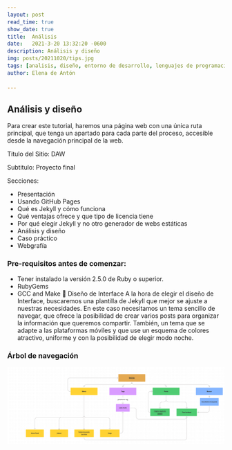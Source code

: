 ```yaml
---
layout: post
read_time: true
show_date: true
title:  Análisis
date:   2021-3-20 13:32:20 -0600
description: Análisis y diseño
img: posts/20211020/tips.jpg
tags: [analisis, diseño, entorno de desarrollo, lenguajes de programación, tutorial, requisitos]
author: Elena de Antón

---
```

## Análisis y diseño

Para crear este tutorial, haremos una página web con una única ruta principal, que tenga un apartado para cada parte del proceso, accesible desde la navegación principal de la web.

Titulo del Sitio: DAW

Subtitulo: Proyecto final

Secciones:
-	Presentación
-	Usando GitHub Pages
-	Qué es Jekyll y cómo funciona
-	Qué ventajas ofrece y que tipo de licencia tiene
-	Por qué elegir Jekyll y no otro generador de webs estáticas
-	Análisis y diseño
-	Caso práctico
-	Webgrafía


### Pre-requisitos antes de comenzar:
-	Tener instalado la versión 2.5.0 de Ruby o superior.
-	RubyGems
-	GCC and Make
	Diseño de Interface
A la hora de elegir el diseño de Interface, buscaremos una plantilla de Jekyll que mejor se ajuste a nuestras necesidades. En este caso necesitamos un tema sencillo de navegar, que ofrece la posibilidad de crear varios posts para organizar la información que queremos compartir. También, un tema que se adapte a las plataformas móviles y que use un esquema de colores atractivo, uniforme y con la posibilidad de elegir modo noche.

### Árbol de navegación

<a href="https://www.figma.com/file/1uJpHBodtaK7anlFm8IUnz/Information-Architecture-Diagram-(Community)?node-id=0%3A1"><img  src="./assets/img/posts/20211020/arbolc.png" width="1600px"></a>
